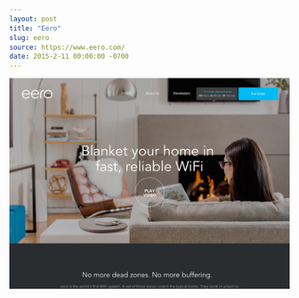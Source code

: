 ```yaml
---
layout: post
title: "Eero"
slug: eero
source: https://www.eero.com/
date: 2015-2-11 00:00:00 -0700
---
```


<img src="/assets/img/screenshots/eero.jpg">
